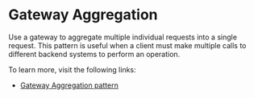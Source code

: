 # Gateway Aggregation

Use a gateway to aggregate multiple individual requests into a single request. This pattern is useful when a client must make multiple calls to different backend systems to perform an operation.

To learn more, visit the following links:

- [Gateway Aggregation pattern](https://learn.microsoft.com/en-us/azure/architecture/patterns/gateway-aggregation)